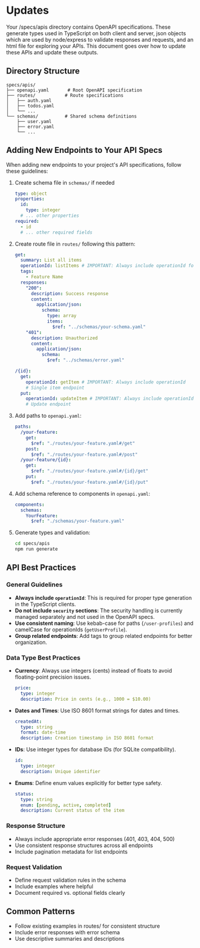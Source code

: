 # Updates

Your /specs/apis directory contains OpenAPI specifications. These generate types used in TypeScript on both client and server, json objects which are used by node/express to validate responses and requests, and an html file for exploring your APIs. This document goes over how to update these APIs and update these outputs.

## Directory Structure

```
specs/apis/
├── openapi.yaml       # Root OpenAPI specification
├── routes/           # Route specifications
│   ├── auth.yaml
│   ├── todos.yaml
│   └── ...
└── schemas/          # Shared schema definitions
    ├── user.yaml
    ├── error.yaml
    └── ...
```

## Adding New Endpoints to Your API Specs

When adding new endpoints to your project's API specifications, follow these guidelines:

1. Create schema file in `schemas/` if needed

   ```yaml
   type: object
   properties:
     id:
       type: integer
     # ... other properties
   required:
     - id
     # ... other required fields
   ```

2. Create route file in `routes/` following this pattern:

   ```yaml
   get:
     summary: List all items
     operationId: listItems # IMPORTANT: Always include operationId for type generation
     tags:
       - Feature Name
     responses:
       "200":
         description: Success response
         content:
           application/json:
             schema:
               type: array
               items:
                 $ref: "../schemas/your-schema.yaml"
       "401":
         description: Unauthorized
         content:
           application/json:
             schema:
               $ref: "../schemas/error.yaml"

   /{id}:
     get:
       operationId: getItem # IMPORTANT: Always include operationId
       # Single item endpoint
     put:
       operationId: updateItem # IMPORTANT: Always include operationId
       # Update endpoint
   ```

3. Add paths to `openapi.yaml`:

   ```yaml
   paths:
     /your-feature:
       get:
         $ref: "./routes/your-feature.yaml#/get"
       post:
         $ref: "./routes/your-feature.yaml#/post"
     /your-feature/{id}:
       get:
         $ref: "./routes/your-feature.yaml#/{id}/get"
       put:
         $ref: "./routes/your-feature.yaml#/{id}/put"
   ```

4. Add schema reference to components in `openapi.yaml`:

   ```yaml
   components:
     schemas:
       YourFeature:
         $ref: "./schemas/your-feature.yaml"
   ```

5. Generate types and validation:
   ```bash
   cd specs/apis
   npm run generate
   ```

## API Best Practices

### General Guidelines

- **Always include `operationId`**: This is required for proper type generation in the TypeScript clients.
- **Do not include `security` sections**: The security handling is currently managed separately and not used in the OpenAPI specs.
- **Use consistent naming**: Use kebab-case for paths (`/user-profiles`) and camelCase for operationIds (`getUserProfile`).
- **Group related endpoints**: Add tags to group related endpoints for better organization.

### Data Type Best Practices

- **Currency**: Always use integers (cents) instead of floats to avoid floating-point precision issues.

  ```yaml
  price:
    type: integer
    description: Price in cents (e.g., 1000 = $10.00)
  ```

- **Dates and Times**: Use ISO 8601 format strings for dates and times.

  ```yaml
  createdAt:
    type: string
    format: date-time
    description: Creation timestamp in ISO 8601 format
  ```

- **IDs**: Use integer types for database IDs (for SQLite compatibility).

  ```yaml
  id:
    type: integer
    description: Unique identifier
  ```

- **Enums**: Define enum values explicitly for better type safety.
  ```yaml
  status:
    type: string
    enum: [pending, active, completed]
    description: Current status of the item
  ```

### Response Structure

- Always include appropriate error responses (401, 403, 404, 500)
- Use consistent response structures across all endpoints
- Include pagination metadata for list endpoints

### Request Validation

- Define request validation rules in the schema
- Include examples where helpful
- Document required vs. optional fields clearly

## Common Patterns

- Follow existing examples in routes/ for consistent structure
- Include error responses with error schema
- Use descriptive summaries and descriptions
